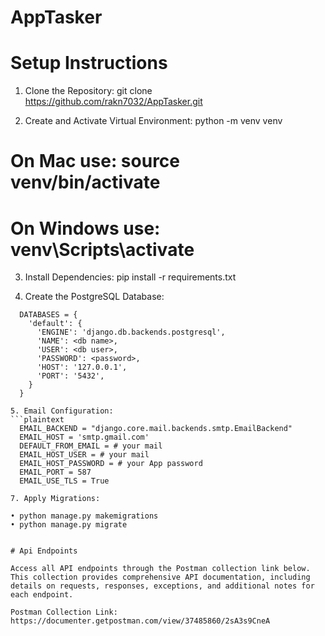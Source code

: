 # AppTasker

# Setup Instructions

1. Clone the Repository:
  git clone https://github.com/rakn7032/AppTasker.git

2. Create and Activate Virtual Environment:
  python -m venv venv

  # On Mac use:       source venv/bin/activate 
  # On Windows use:   venv\Scripts\activate

3. Install Dependencies:
  pip install -r requirements.txt

4. Create the PostgreSQL Database:
  ```plaintext
    DATABASES = {
      'default': {
        'ENGINE': 'django.db.backends.postgresql',
        'NAME': <db name>,
        'USER': <db user>,
        'PASSWORD': <password>,
        'HOST': '127.0.0.1',
        'PORT': '5432',
      }
    }
  
5. Email Configuration:
  ```plaintext
    EMAIL_BACKEND = "django.core.mail.backends.smtp.EmailBackend"
    EMAIL_HOST = 'smtp.gmail.com'
    DEFAULT_FROM_EMAIL = # your mail
    EMAIL_HOST_USER = # your mail
    EMAIL_HOST_PASSWORD = # your App password
    EMAIL_PORT = 587
    EMAIL_USE_TLS = True

7. Apply Migrations:

  • python manage.py makemigrations
  • python manage.py migrate


# Api Endpoints

Access all API endpoints through the Postman collection link below. This collection provides comprehensive API documentation, including details on requests, responses, exceptions, and additional notes for each endpoint.

Postman Collection Link: https://documenter.getpostman.com/view/37485860/2sA3s9CneA
